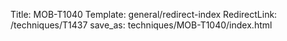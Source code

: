 Title: MOB-T1040
Template: general/redirect-index
RedirectLink: /techniques/T1437
save_as: techniques/MOB-T1040/index.html
